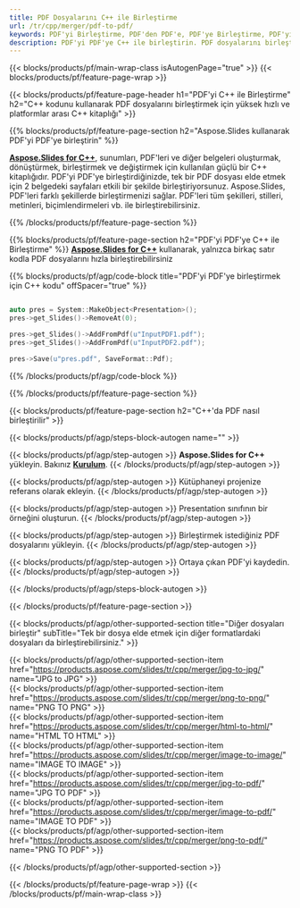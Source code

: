 ```yaml
---
title: PDF Dosyalarını C++ ile Birleştirme
url: /tr/cpp/merger/pdf-to-pdf/
keywords: PDF'yi Birleştirme, PDF'den PDF'e, PDF'ye Birleştirme, PDF'yi Birleştirme, C++ API, C++ Kitaplığı
description: PDF'yi PDF'ye C++ ile birleştirin. PDF dosyalarını birleştirmek için C++ kitaplık API'sini kullanın
---
```


{{< blocks/products/pf/main-wrap-class isAutogenPage="true" >}}
{{< blocks/products/pf/feature-page-wrap >}}

{{< blocks/products/pf/feature-page-header h1="PDF'yi C++ ile Birleştirme" h2="C++ kodunu kullanarak PDF dosyalarını birleştirmek için yüksek hızlı ve platformlar arası C++ kitaplığı" >}}

{{% blocks/products/pf/feature-page-section h2="Aspose.Slides kullanarak PDF'yi PDF'ye birleştirin" %}}

[**Aspose.Slides for C++**](https://products.aspose.com/slides/tr/cpp/), sunumları, PDF'leri ve diğer belgeleri oluşturmak, dönüştürmek, birleştirmek ve değiştirmek için kullanılan güçlü bir C++ kitaplığıdır. PDF'yi PDF'ye birleştirdiğinizde, tek bir PDF dosyası elde etmek için 2 belgedeki sayfaları etkili bir şekilde birleştiriyorsunuz. Aspose.Slides, PDF'leri farklı şekillerde birleştirmenizi sağlar. PDF'leri tüm şekilleri, stilleri, metinleri, biçimlendirmeleri vb. ile birleştirebilirsiniz.

{{% /blocks/products/pf/feature-page-section %}}




{{% blocks/products/pf/feature-page-section  h2="PDF'yi PDF'ye C++ ile Birleştirme" %}}
[**Aspose.Slides for C++**](https://products.aspose.com/slides/tr/cpp/) kullanarak, yalnızca birkaç satır kodla PDF dosyalarını hızla birleştirebilirsiniz

{{% blocks/products/pf/agp/code-block title="PDF'yi PDF'ye birleştirmek için C++ kodu" offSpacer="true" %}}
```cpp

auto pres = System::MakeObject<Presentation>();
pres->get_Slides()->RemoveAt(0);

pres->get_Slides()->AddFromPdf(u"InputPDF1.pdf");
pres->get_Slides()->AddFromPdf(u"InputPDF2.pdf");

pres->Save(u"pres.pdf", SaveFormat::Pdf);
```
{{% /blocks/products/pf/agp/code-block %}}

{{% /blocks/products/pf/feature-page-section %}}




{{< blocks/products/pf/feature-page-section  h2="C++'da PDF nasıl birleştirilir" >}}


{{< blocks/products/pf/agp/steps-block-autogen name="" >}}


{{< blocks/products/pf/agp/step-autogen >}}
**Aspose.Slides for C++** yükleyin. Bakınız [**Kurulum**](https://docs.aspose.com/slides/cpp/installation/).
{{< /blocks/products/pf/agp/step-autogen >}}

{{< blocks/products/pf/agp/step-autogen >}}
Kütüphaneyi projenize referans olarak ekleyin.
{{< /blocks/products/pf/agp/step-autogen >}}

{{< blocks/products/pf/agp/step-autogen >}}
Presentation sınıfının bir örneğini oluşturun.
{{< /blocks/products/pf/agp/step-autogen >}}

{{< blocks/products/pf/agp/step-autogen >}}
Birleştirmek istediğiniz PDF dosyalarını yükleyin.
{{< /blocks/products/pf/agp/step-autogen >}}

{{< blocks/products/pf/agp/step-autogen >}}
Ortaya çıkan PDF'yi kaydedin.
{{< /blocks/products/pf/agp/step-autogen >}}


{{< /blocks/products/pf/agp/steps-block-autogen >}}


{{< /blocks/products/pf/feature-page-section >}}




{{< blocks/products/pf/agp/other-supported-section title="Diğer dosyaları birleştir" subTitle="Tek bir dosya elde etmek için diğer formatlardaki dosyaları da birleştirebilirsiniz." >}}

{{< blocks/products/pf/agp/other-supported-section-item href="https://products.aspose.com/slides/tr/cpp/merger/jpg-to-jpg/" name="JPG to JPG" >}}  
{{< blocks/products/pf/agp/other-supported-section-item href="https://products.aspose.com/slides/tr/cpp/merger/png-to-png/" name="PNG TO PNG" >}}  
{{< blocks/products/pf/agp/other-supported-section-item href="https://products.aspose.com/slides/tr/cpp/merger/html-to-html/" name="HTML TO HTML" >}}  
{{< blocks/products/pf/agp/other-supported-section-item href="https://products.aspose.com/slides/tr/cpp/merger/image-to-image/" name="IMAGE TO IMAGE" >}}  
{{< blocks/products/pf/agp/other-supported-section-item href="https://products.aspose.com/slides/tr/cpp/merger/jpg-to-pdf/" name="JPG TO PDF" >}}  
{{< blocks/products/pf/agp/other-supported-section-item href="https://products.aspose.com/slides/tr/cpp/merger/image-to-pdf/" name="IMAGE TO PDF" >}}  
{{< blocks/products/pf/agp/other-supported-section-item href="https://products.aspose.com/slides/tr/cpp/merger/png-to-pdf/" name="PNG TO PDF" >}}  
  


{{< /blocks/products/pf/agp/other-supported-section >}}

{{< /blocks/products/pf/feature-page-wrap >}}
{{< /blocks/products/pf/main-wrap-class >}}